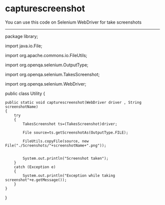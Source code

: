 # capturescreenshot
You can use this code on Selenium WebDriver for take screenshots

************************************************

package library;

import java.io.File;

import org.apache.commons.io.FileUtils;

import org.openqa.selenium.OutputType;

import org.openqa.selenium.TakesScreenshot;

import org.openqa.selenium.WebDriver;

public class Utility {
	
	public static void capturescreenshot(WebDriver driver , String screenshotName)
	{
		try 
		{
			TakesScreenshot ts=(TakesScreenshot)driver;
			
			File source=ts.getScreenshotAs(OutputType.FILE);
			
			FileUtils.copyFile(source, new File("./Screenshots/"+screenshotName+".png"));
			
			
			System.out.println("Screenshot taken");
		}
		catch (Exception e)
		{
			System.out.println("Exception while taking screenshot"+e.getMessage());
		}
	}
}
